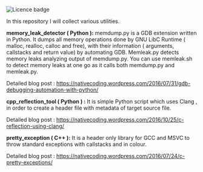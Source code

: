 <td><img src="https://img.shields.io/badge/LICENCE-PUBLIC%20DOMAIN-green.svg" alt="Licence badge"></td>

In this repository I will collect various utilities.

**memory_leak_detector ( Python ):** memdump.py is a GDB extension written in Python. It dumps all memory operations done by GNU LibC Runtime ( malloc, realloc, calloc and free),
with their information ( arguments, callstacks and return value) by automating GDB. Memleak.py detects memory leaks analyzing output
of memdump.py. You can use memleak.sh to detect memory leaks at one go as it calls both memdump.py and memleak.py.

Detailed blog post : https://nativecoding.wordpress.com/2016/07/31/gdb-debugging-automation-with-python/

**cpp_reflection_tool ( Python ) :** It is  simple Python script which uses Clang , in order to create a header file
with metadata of target source file.

Detailed blog post : https://nativecoding.wordpress.com/2016/10/25/c-reflection-using-clang/

**pretty_exception ( C++ ):** It is a header only library for GCC and MSVC to throw standard exceptions
with callstacks and in colour.

Detailed blog post : https://nativecoding.wordpress.com/2016/07/24/c-pretty-exceptions/
